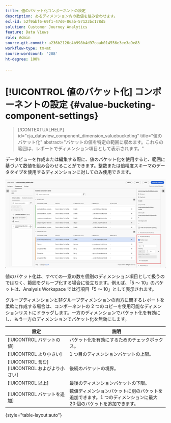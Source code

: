 ```yaml
---
title: 値のバケット化コンポーネントの設定
description: あるディメンション内の数値を組み合わせます。
exl-id: 52f9abf6-69f1-47d0-86ab-57123bc178d5
solution: Customer Journey Analytics
feature: Data Views
role: Admin
source-git-commit: a236b2126c4b998b4d97caab014556e3ee3a9e83
workflow-type: tm+mt
source-wordcount: '208'
ht-degree: 100%

---
```


# [!UICONTROL 値のバケット化] コンポーネントの設定 {#value-bucketing-component-settings}

<!-- markdownlint-disable MD034 -->

>[!CONTEXTUALHELP]
>id="cja_dataview_component_dimension_valuebucketing"
>title="値のバケット化"
>abstract="バケットの値を特定の範囲に収めます。これらの範囲は、レポートでディメンション項目として表示されます。"

<!-- markdownlint-enable MD034 -->


データビューを作成または編集する際に、値のバケット化を使用すると、範囲に基づいて数値を組み合わせることができます。整数または倍精度スキーマのデータタイプを使用するディメンションに対してのみ使用できます。

![値のバケット化](../assets/value-bucketing.png)

値のバケット化は、すべての一意の数を個別のディメンション項目として扱うのではなく、範囲をグループ化する場合に役立ちます。例えば、「5 ～ 10」のバケットは、Analysis Workspace では行項目「5 ～ 10」として表示されます。

グループディメンションと非グループディメンションの両方に関するレポートを柔軟に作成する場合は、コンポーネントの 2 つのコピーを使用可能なディメンションリストにドラッグします。一方のディメンションでバケット化を有効にし、もう一方のディメンションでバケット化を無効にします。

| 設定 | 説明 |
| --- | --- |
| [!UICONTROL バケットの値] | バケット化を有効にするためのチェックボックス。 |
| [!UICONTROL より小さい] | 1 つ目のディメンションバケットの上限。 |
| [!UICONTROL 含む] [!UICONTROL およびより小さい] | 後続のバケットの境界。 |
| [!UICONTROL 以上] | 最後のディメンションバケットの下限。 |
| [!UICONTROL バケットを追加] | 数値ディメンションバケットに別のバケットを追加できます。1 つのディメンションに最大 20 個のバケットを追加できます。 |

{style="table-layout:auto"}
